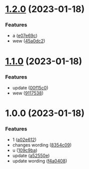 # [1.2.0](https://github.com/agungvr/anak/compare/tampan-lib-v1.1.0...tampan-lib-v1.2.0) (2023-01-18)

### Features

- a ([e07e69c](https://github.com/agungvr/anak/commit/e07e69c2e12e6e0192ca70d7e4b1b426a6381d61))
- wew ([45a0dc2](https://github.com/agungvr/anak/commit/45a0dc202e025969c8b12f27e14a1469570b0966))

# [1.1.0](https://github.com/agungvr/anak/compare/tampan-lib-v1.0.0...tampan-lib-v1.1.0) (2023-01-18)

### Features

- update ([00f15c0](https://github.com/agungvr/anak/commit/00f15c0ca8eb1d0c50f3ccb01e958fedf8391415))
- wew ([9117538](https://github.com/agungvr/anak/commit/9117538c0fb866614fcc99b685536b28aca94d73))

# 1.0.0 (2023-01-18)

### Features

- 1 ([a02e612](https://github.com/agungvr/anak/commit/a02e612a4ca682c66b57d132e54d95b874be5092))
- changes wording ([8354c09](https://github.com/agungvr/anak/commit/8354c097efc3793d025bd5bff02206332669d818))
- u ([109c9ba](https://github.com/agungvr/anak/commit/109c9ba0f8e19aedbf4a0840841eaf8cd1c011b8))
- update ([a52550e](https://github.com/agungvr/anak/commit/a52550eb7d43649a6bf8196b6709ba505ea9a25a))
- update wording ([f4a0408](https://github.com/agungvr/anak/commit/f4a0408a3f9d1e131c05fd41facdf495e26becfc))

